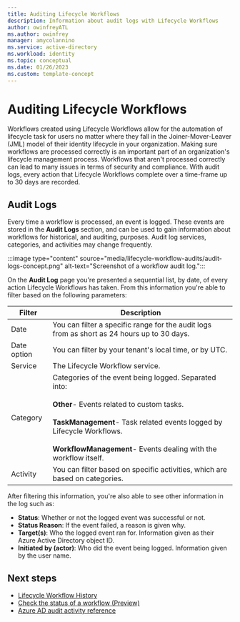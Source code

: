 ```yaml
---
title: Auditing Lifecycle Workflows
description: Information about audit logs with Lifecycle Workflows
author: owinfreyATL
ms.author: owinfrey
manager: amycolannino
ms.service: active-directory
ms.workload: identity
ms.topic: conceptual 
ms.date: 01/26/2023
ms.custom: template-concept 
---
```


# Auditing Lifecycle Workflows

Workflows created using Lifecycle Workflows allow for the automation of lifecycle task for users no matter where they fall in the Joiner-Mover-Leaver (JML) model of their identity lifecycle in your organization. Making sure workflows are processed correctly is an important part of an organization's lifecycle management process. Workflows that aren't processed correctly can lead to many issues in terms of security and compliance. With audit logs, every action that Lifecycle Workflows complete over a time-frame up to 30 days are recorded.

## Audit Logs

Every time a workflow is processed, an event is logged. These events are stored in the **Audit Logs** section, and can be used to gain information about workflows for historical, and auditing, purposes. Audit log services, categories, and activities may change frequently.

:::image type="content" source="media/lifecycle-workflow-audits/audit-logs-concept.png" alt-text="Screenshot of a workflow audit log.":::

On the **Audit Log** page you're presented a sequential list, by date, of every action Lifecycle Workflows has taken. From this information you're able to filter based on the following parameters:

|Filter  |Description  |
|---------|---------|
|Date     | You can filter a specific range for the audit logs from as short as 24 hours up to 30 days.        |
|Date option     | You can filter by your tenant's local time, or by UTC.        |
|Service     | The Lifecycle Workflow service.        |
|Category     | Categories of the event being logged. Separated into: <br><br>  **Other**- Events related to custom tasks.<br><br>  **TaskManagement**- Task related events logged by Lifecycle Workflows. <br><br> **WorkflowManagement**- Events dealing with the workflow itself.       |
|Activity     |  You can filter based on specific activities, which are based on categories.       |

After filtering this information, you're also able to see other information in the log such as:

- **Status**: Whether or not the logged event was successful or not.
- **Status Reason**: If the event failed, a reason is given why.
- **Target(s)**: Who the logged event ran for. Information given as their Azure Active Directory object ID.
- **Initiated by (actor)**: Who did the event being logged. Information given by the user name. 

## Next steps

- [Lifecycle Workflow History](lifecycle-workflow-history.md)
- [Check the status of a workflow (Preview)](check-status-workflow.md)
- [Azure AD audit activity reference](../reports-monitoring/reference-audit-activities.md)